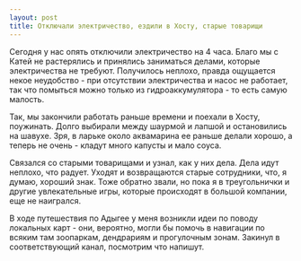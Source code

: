 ```yaml
---
layout: post
title: Отключали электричество, ездили в Хосту, старые товарищи
---
```


Сегодня у нас опять отключили электричество на 4 часа. Благо мы с Катей не растерялись и принялись заниматься делами, которые электричества не требуют. Получилось неплохо, правда ощущается некое неудобство - при отсутствии электричества и насос не работает, так что помыться можно только из гидроаккумулятора - то есть самую малость.

Так, мы закончили работать раньше времени и поехали в Хосту, поужинать. Долго выбирали между шаурмой и лапшой и остановились на шавухе. Зря, в ларьке около аквамарина ее раньше делали хорошо, а теперь не очень - кладут много капусты и мало соуса.

Связался со старыми товарищами и узнал, как у них дела. Дела идут неплохо, что радует. Уходят и возвращаются старые сотрудники, что, я думаю, хороший знак. Тоже обратно звали, но пока я в треугольнички и другие увлекательные игры, которые происходят в большой компании, еще не наигрался.

В ходе путешествия по Адыгее у меня возникли идеи по поводу локальных карт - они, вероятно, могли бы помочь в навигации по всяким там зоопаркам, дендрариям и прогулочным зонам. Закинул в соответствующий канал, посмотрим что напишут.